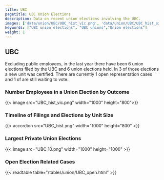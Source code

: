 ```yaml
---
title: UBC
pagetitle: UBC Union Elections
description: Data on recent union elections involving the UBC.
images: ['data/union/UBC/UBC_hist_vic.png', 'data/union/UBC/UBC_hist_size.png', 'data/union/UBC/UBC_10.png']
keywords: ["UBC union elections", "UBC unions","Union elections"]
weight: 1
---
```

##  UBC

Excluding public employees, in the last year there have been 6 union elections filed by the UBC and 6 union elections held. In 3 of those elections a new unit was certified. There are currently 1 open representation cases and 1 of are still waiting to vote.

### Number Employees in a Union Election by Outcome
{{< image src="UBC_hist_vic.png" width="1000" height="800">}}

### Timeline of Filings and Elections by Unit Size
{{< accordion src="UBC_hist.png" width="1000" height="800" >}}

### Largest Private Union Elections
{{< image src="UBC_10.png" width="1000" height="1000"  >}}

### Open Election Related Cases
{{< readtable table="/tables/union/UBC_open.html" >}}

